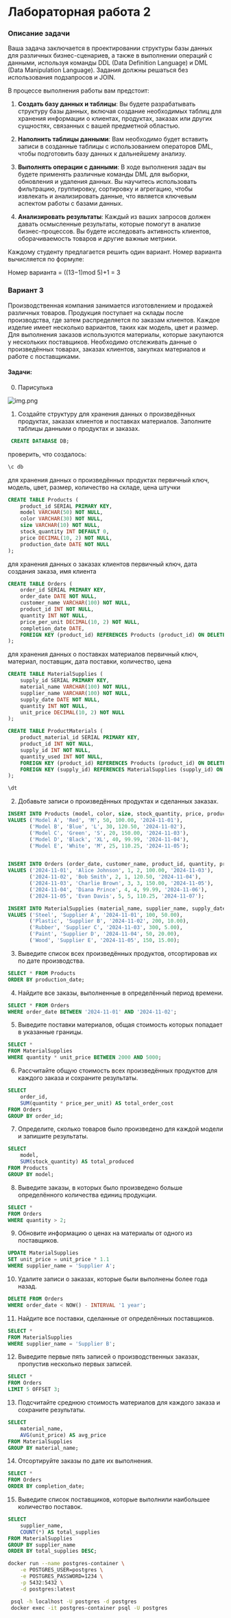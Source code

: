 # Лабораторная работа 2

### Описание задачи

Ваша задача заключается в проектировании структуры базы данных для различных бизнес-сценариев, а также в выполнении операций с данными, используя команды DDL (Data Definition Language) и DML (Data Manipulation Language). Задания должны решаться без использования подзапросов и JOIN.

В процессе выполнения работы вам предстоит:

1. **Создать базу данных и таблицы**: Вы будете разрабатывать структуру базы данных, включая создание необходимых таблиц для хранения информации о клиентах, продуктах, заказах или других сущностях, связанных с вашей предметной областью.

2. **Наполнить таблицы данными**: Вам необходимо будет вставить записи в созданные таблицы с использованием операторов DML, чтобы подготовить базу данных к дальнейшему анализу.

3. **Выполнять операции с данными**: В ходе выполнения задач вы будете применять различные команды DML для выборки, обновления и удаления данных. Вы научитесь использовать фильтрацию, группировку, сортировку и агрегацию, чтобы извлекать и анализировать данные, что является ключевым аспектом работы с базами данных.

4. **Анализировать результаты**: Каждый из ваших запросов должен давать осмысленные результаты, которые помогут в анализе бизнес-процессов. Вы будете исследовать активность клиентов, оборачиваемость товаров и другие важные метрики.

Каждому студенту предлагается решить один вариант. Номер варианта вычисляется по формуле:

Номер варианта = ((13−1)mod 5)+1 = 3

### Вариант 3

Производственная компания занимается изготовлением и продажей различных товаров. 
Продукция поступает на склады после производства, где затем распределяется по заказам клиентов. 
Каждое изделие имеет несколько вариантов, таких как модель, цвет и размер. 
Для выполнения заказов используются материалы, которые закупаются у нескольких поставщиков. 
Необходимо отслеживать данные о произведённых товарах, заказах клиентов, закупках материалов и работе с поставщиками.

#### Задачи:

0. Парисулька

![img.png](img.png)

1. Создайте структуру для хранения данных о произведённых продуктах, заказах клиентов и поставках материалов. Заполните таблицы данными о продуктах и заказах.

```sql
 CREATE DATABASE DB;
```
проверить, что создалось:
```sql
\c db
```

для хранения данных о произведённых продуктах
первичный ключ, модель, цвет, размер, количество на складе, цена штучки
```sql
CREATE TABLE Products (
    product_id SERIAL PRIMARY KEY,
    model VARCHAR(50) NOT NULL,
    color VARCHAR(30) NOT NULL,
    size VARCHAR(10) NOT NULL,
    stock_quantity INT DEFAULT 0,
    price DECIMAL(10, 2) NOT NULL,
    production_date DATE NOT NULL
);
```

для хранения данных о заказах клиентов
первичный ключ, дата создания заказа, имя клиента
```sql
CREATE TABLE Orders (
    order_id SERIAL PRIMARY KEY,
    order_date DATE NOT NULL,
    customer_name VARCHAR(100) NOT NULL,
    product_id INT NOT NULL,
    quantity INT NOT NULL,
    price_per_unit DECIMAL(10, 2) NOT NULL,
    completion_date DATE,
    FOREIGN KEY (product_id) REFERENCES Products (product_id) ON DELETE CASCADE
);
```

для хранения данных о поставках материалов
первичный ключ, материал, поставщик, дата поставки, количество, цена
```sql
CREATE TABLE MaterialSupplies (
    supply_id SERIAL PRIMARY KEY,
    material_name VARCHAR(100) NOT NULL,
    supplier_name VARCHAR(100) NOT NULL,
    supply_date DATE NOT NULL,
    quantity INT NOT NULL,
    unit_price DECIMAL(10, 2) NOT NULL
);
```

```sql
CREATE TABLE ProductMaterials (
    product_material_id SERIAL PRIMARY KEY,
    product_id INT NOT NULL,
    supply_id INT NOT NULL,
    quantity_used INT NOT NULL,
    FOREIGN KEY (product_id) REFERENCES Products (product_id) ON DELETE CASCADE,
    FOREIGN KEY (supply_id) REFERENCES MaterialSupplies (supply_id) ON DELETE CASCADE
);
```

```sql
\dt
```

2. Добавьте записи о произведённых продуктах и сделанных заказах.

```sql
INSERT INTO Products (model, color, size, stock_quantity, price, production_date)
VALUES ('Model A', 'Red', 'M', 50, 100.00, '2024-11-01'),
       ('Model B', 'Blue', 'L', 30, 120.50, '2024-11-02'),
       ('Model C', 'Green', 'S', 20, 150.00, '2024-11-03'),
       ('Model D', 'Black', 'XL', 40, 99.99, '2024-11-04'),
       ('Model E', 'White', 'M', 25, 110.25, '2024-11-05');



```

```sql
INSERT INTO Orders (order_date, customer_name, product_id, quantity, price_per_unit, completion_date)
VALUES ('2024-11-01', 'Alice Johnson', 1, 2, 100.00, '2024-11-03'),
       ('2024-11-02', 'Bob Smith', 2, 1, 120.50, '2024-11-04'),
       ('2024-11-03', 'Charlie Brown', 3, 3, 150.00, '2024-11-05'),
       ('2024-11-04', 'Diana Prince', 4, 4, 99.99, '2024-11-06'),
       ('2024-11-05', 'Evan Davis', 5, 5, 110.25, '2024-11-07');

```

```sql
INSERT INTO MaterialSupplies (material_name, supplier_name, supply_date, quantity, unit_price)
VALUES ('Steel', 'Supplier A', '2024-11-01', 100, 50.00),
       ('Plastic', 'Supplier B', '2024-11-02', 200, 10.00),
       ('Rubber', 'Supplier C', '2024-11-03', 300, 5.00),
       ('Paint', 'Supplier D', '2024-11-04', 50, 20.00),
       ('Wood', 'Supplier E', '2024-11-05', 150, 15.00);
```

3. Выведите список всех произведённых продуктов, отсортировав их по дате производства.

```sql
SELECT * FROM Products
ORDER BY production_date;
```

4. Найдите все заказы, выполненные в определённый период времени.

```sql
SELECT * FROM Orders
WHERE order_date BETWEEN '2024-11-01' AND '2024-11-02';
```

5. Выведите поставки материалов, общая стоимость которых попадает в указанные границы.

```sql
SELECT * 
FROM MaterialSupplies
WHERE quantity * unit_price BETWEEN 2000 AND 5000;
```

6. Рассчитайте общую стоимость всех произведённых продуктов для каждого заказа и сохраните результаты.

```sql
SELECT 
    order_id, 
    SUM(quantity * price_per_unit) AS total_order_cost
FROM Orders
GROUP BY order_id;
```

7. Определите, сколько товаров было произведено для каждой модели и запишите результаты.

```sql
SELECT 
    model, 
    SUM(stock_quantity) AS total_produced
FROM Products
GROUP BY model;
```

8. Выведите заказы, в которых было произведено больше определённого количества единиц продукции.

```sql
SELECT * 
FROM Orders
WHERE quantity > 2;
```

9. Обновите информацию о ценах на материалы от одного из поставщиков.

```sql
UPDATE MaterialSupplies
SET unit_price = unit_price * 1.1
WHERE supplier_name = 'Supplier A';
```

10. Удалите записи о заказах, которые были выполнены более года назад.

```sql
DELETE FROM Orders
WHERE order_date < NOW() - INTERVAL '1 year';
```

11. Найдите все поставки, сделанные от определённых поставщиков.

```sql
SELECT * 
FROM MaterialSupplies
WHERE supplier_name = 'Supplier B';
```

12. Выведите первые пять записей о производственных заказах, пропустив несколько первых записей.

```sql
SELECT * 
FROM Orders
LIMIT 5 OFFSET 3;
```

13. Подсчитайте среднюю стоимость материалов для каждого заказа и сохраните результаты.

```sql
SELECT 
    material_name, 
    AVG(unit_price) AS avg_price
FROM MaterialSupplies
GROUP BY material_name;
```

14. Отсортируйте заказы по дате их выполнения.

```sql
SELECT *
FROM Orders
ORDER BY completion_date;
```

15. Выведите список поставщиков, которые выполнили наибольшее количество поставок.

```sql
SELECT 
    supplier_name, 
    COUNT(*) AS total_supplies
FROM MaterialSupplies
GROUP BY supplier_name
ORDER BY total_supplies DESC;
```

``` bash
docker run --name postgres-container \
    -e POSTGRES_USER=postgres \
    -e POSTGRES_PASSWORD=1234 \
    -p 5432:5432 \
    -d postgres:latest
```
```bash
 psql -h localhost -U postgres -d postgres
 docker exec -it postgres-container psql -U postgres

```